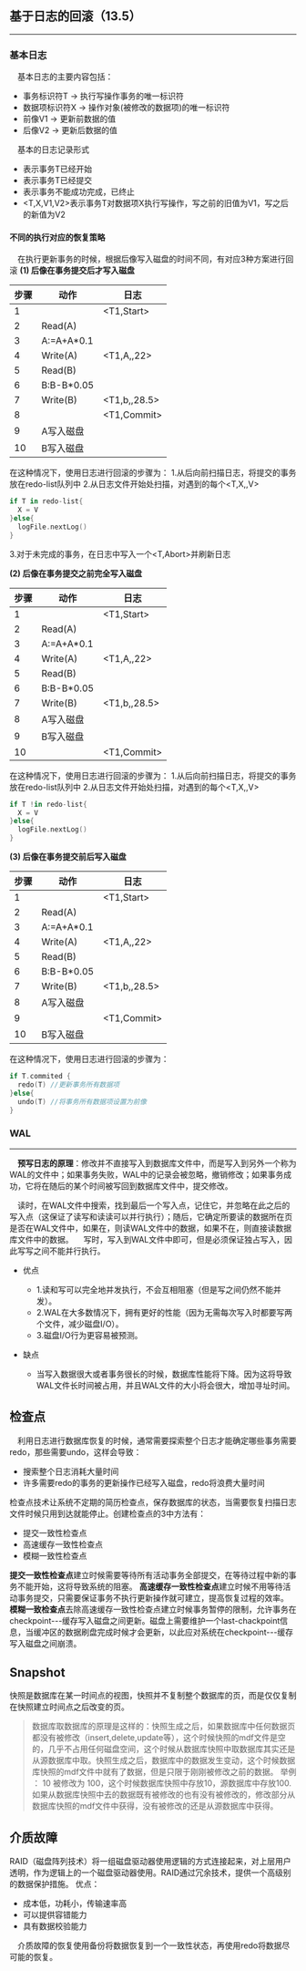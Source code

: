 ## 基于日志的回滚（13.5）
-----
### 基本日志
&emsp;基本日志的主要内容包括：
  - 事务标识符T -> 执行写操作事务的唯一标识符
  - 数据项标识符X -> 操作对象(被修改的数据项)的唯一标识符
  - 前像V1 -> 更新前数据的值
  - 后像V2 -> 更新后数据的值

&emsp;基本的日志记录形式
  - <T Start>表示事务T已经开始
  - <T Commit>表示事务T已经提交
  - <T Abort>表示事务不能成功完成，已终止
  - <T,X,V1,V2>表示事务T对数据项X执行写操作，写之前的旧值为V1，写之后的新值为V2

#### 不同的执行对应的恢复策略
&emsp;在执行更新事务的时候，根据后像写入磁盘的时间不同，有对应3种方案进行回滚
**(1) 后像在事务提交后才写入磁盘**

|步骤|动作|日志|
|---|---|----|
|1||<T1,Start>|
|2|Read(A)||
|3|A:=A+A*0.1||
|4|Write(A)|<T1,A,,22>|
|5|Read(B)||
|6|B:B-B*0.05||
|7|Write(B)|<T1,b,,28.5>|
|8||<T1,Commit>|
|9|A写入磁盘||
|10|B写入磁盘||

在这种情况下，使用日志进行回滚的步骤为：
1.从后向前扫描日志，将提交的事务放在redo-list队列中
2.从日志文件开始处扫描，对遇到的每个<T,X,,V>

```swift
if T in redo-list{
  X = V
}else{
  logFile.nextLog()
}
```

3.对于未完成的事务，在日志中写入一个<T,Abort>并刷新日志  

**(2) 后像在事务提交之前完全写入磁盘**

|步骤|动作|日志|
|---|---|----|
|1||<T1,Start>|
|2|Read(A)||
|3|A:=A+A*0.1||
|4|Write(A)|<T1,A,,22>|
|5|Read(B)||
|6|B:B-B*0.05||
|7|Write(B)|<T1,b,,28.5>|
|8|A写入磁盘||
|9|B写入磁盘||
|10||<T1,Commit>|

在这种情况下，使用日志进行回滚的步骤为：
1.从后向前扫描日志，将提交的事务放在redo-list队列中
2.从日志文件开始处扫描，对遇到的每个<T,X,,V>

```swift
if T !in redo-list{
  X = V
}else{
  logFile.nextLog()
}
```

**(3) 后像在事务提交前后写入磁盘**

|步骤|动作|日志|
|---|---|----|
|1||<T1,Start>|
|2|Read(A)||
|3|A:=A+A*0.1||
|4|Write(A)|<T1,A,,22>|
|5|Read(B)||
|6|B:B-B*0.05||
|7|Write(B)|<T1,b,,28.5>|
|8|A写入磁盘||
|9||<T1,Commit>|
|10|B写入磁盘||

在这种情况下，使用日志进行回滚的步骤为：

```swift
if T.commited {
  redo(T) //更新事务所有数据项
}else{
  undo(T) //将事务所有数据项设置为前像
}
```

### WAL
-----
&emsp;**预写日志的原理**：修改并不直接写入到数据库文件中，而是写入到另外一个称为WAL的文件中；如果事务失败，WAL中的记录会被忽略，撤销修改；如果事务成功，它将在随后的某个时间被写回到数据库文件中，提交修改。

&emsp;读时，在WAL文件中搜索，找到最后一个写入点，记住它，并忽略在此之后的写入点（这保证了读写和读读可以并行执行）；随后，它确定所要读的数据所在页是否在WAL文件中，如果在，则读WAL文件中的数据，如果不在，则直接读数据库文件中的数据。
&emsp;写时，写入到WAL文件中即可，但是必须保证独占写入，因此写写之间不能并行执行。

- 优点
  - 1.读和写可以完全地并发执行，不会互相阻塞（但是写之间仍然不能并发）。 
  - 2.WAL在大多数情况下，拥有更好的性能（因为无需每次写入时都要写两个文件，减少磁盘I/O）。
  - 3.磁盘I/O行为更容易被预测。

- 缺点
  - 当写入数据很大或者事务很长的时候，数据库性能将下降。因为这将导致WAL文件长时间被占用，并且WAL文件的大小将会很大，增加寻址时间。

## 检查点
&emsp;利用日志进行数据库恢复的时候，通常需要探索整个日志才能确定哪些事务需要redo，那些需要undo，这样会导致：
- 搜索整个日志消耗大量时间
- 许多需要redo的事务的更新操作已经写入磁盘，redo将浪费大量时间

检查点技术让系统不定期的简历检查点，保存数据库的状态，当需要恢复扫描日志文件时候只用到达<CheckPoint>就能停止。创建检查点的3中方法有：
- 提交一致性检查点
- 高速缓存一致性检查点
- 模糊一致性检查点

**提交一致性检查点**建立时候需要等待所有活动事务全部提交，在等待过程中新的事务不能开始，这将导致系统的阻塞。
**高速缓存一致性检查点**建立时候不用等待活动事务提交，只需要保证事务不执行更新操作就可建立，提高恢复过程的效率。
**模糊一致检查点**去除高速缓存一致性检查点建立时候事务暂停的限制，允许事务在checkpoint---缓存写入磁盘之间更新。磁盘上需要维护一个last-chackpoint信息，当缓冲区的数据刷盘完成时候才会更新，以此应对系统在checkpoint---缓存写入磁盘之间崩溃。

## Snapshot
快照是数据库在某一时间点的视图，快照并不复制整个数据库的页，而是仅仅复制在快照建立时间点之后改变的页。

> 数据库取数据库的原理是这样的：快照生成之后，如果数据库中任何数据页都没有被修改（insert,delete,update等），这个时候快照的mdf文件是空的，几乎不占用任何磁盘空间，这个时候从数据库快照中取数据库其实还是从源数据库中取。快照生成之后，数据库中的数据发生变动，这个时候数据库快照的mdf文件中就有了数据，但是只限于刚刚被修改之前的数据。
> 举例 ： 10 被修改为 100，这个时候数据库快照中存放10，源数据库中存放100.如果从数据库快照中去的数据既有被修改的也有没有被修改的，修改部分从数据库快照的mdf文件中获得，没有被修改的还是从源数据库中获得。

## 介质故障
RAID（磁盘阵列技术）将一组磁盘驱动器使用逻辑的方式连接起来，对上层用户透明，作为逻辑上的一个磁盘驱动器使用。RAID通过冗余技术，提供一个高级别的数据保护措施。
优点：
  - 成本低，功耗小，传输速率高
  - 可以提供容错能力
  - 具有数据校验能力

&emsp;介质故障的恢复使用备份将数据恢复到一个一致性状态，再使用redo将数据尽可能的恢复。
